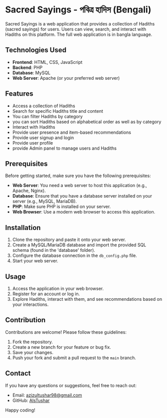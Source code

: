 # Sacred Sayings - পবিত্র হাদিস (Bengali)

Sacred Sayings is a web application that provides a collection of Hadiths (sacred sayings) for users. Users can view, search, and interact with Hadiths on this platform.
The full web application is in bangla language.

## Technologies Used

- **Frontend**: HTML, CSS, JavaScript
- **Backend**: PHP
- **Database**: MySQL
- **Web Server**: Apache (or your preferred web server)

## Features

- Access a collection of Hadiths
- Search for specific Hadiths title and content
- You can filter Hadiths by category
- you can sort Hadiths based on alphabetical order as well as by category
- Interact with Hadiths
- Provide user presence and item-based recommendations
- Provide user signup and login
- Provide user profile
- provide Admin panel to manage users and Hadiths

## Prerequisites

Before getting started, make sure you have the following prerequisites:

- **Web Server**: You need a web server to host this application (e.g., Apache, Nginx).
- **Database**: Ensure that you have a database server installed on your server (e.g., MySQL, MariaDB).
- **PHP**: Make sure PHP is installed on your server.
- **Web Browser**: Use a modern web browser to access this application.

## Installation

1. Clone the repository and paste it onto your web server.
2. Create a MySQL/MariaDB database and import the provided SQL schema (found in the 'database' folder).
3. Configure the database connection in the `db_config.php` file.
4. Start your web server.

## Usage

1. Access the application in your web browser.
2. Register for an account or log in.
3. Explore Hadiths, interact with them, and see recommendations based on your interactions.

## Contribution

Contributions are welcome! Please follow these guidelines:

1. Fork the repository.
2. Create a new branch for your feature or bug fix.
3. Save your changes.
4. Push your fork and submit a pull request to the `main` branch.

## Contact

If you have any questions or suggestions, feel free to reach out:

- Email: [azizultushar98@gmail.com](mailto:azizultushar98@gmail.com)
- GitHub: [AIsTushar](https://github.com/AIsTushar)

Happy coding!

